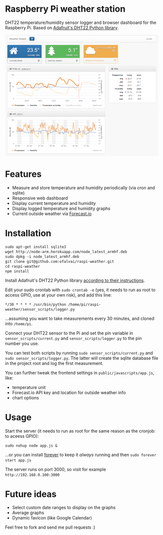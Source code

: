 # Raspberry Pi weather station

DHT22 temperature/humidity sensor logger and browser dashboard for the Raspberry Pi. Based on [Adafruit's DHT22 Python library](https://github.com/adafruit/Adafruit_Python_DHT).

![Screenshot](/public/images/screenshot.png?raw=true)

# Features

- Measure and store temperature and humidity periodically (via cron and sqlite)
- Responsive web dashboard
- Display current temperature and humidity
- Display logged temperature and humidity graphs
- Current outside weather via [Forecast.io](http://forecast.io)

# Installation

```
sudo apt-get install sqlite3
wget http://node-arm.herokuapp.com/node_latest_armhf.deb
sudo dpkg -i node_latest_armhf.deb
git clone git@github.com:ofalvai/raspi-weather.git
cd raspi-weather
npm install
```

Install Adafruit's DHT22 Python library [according to their instructions](https://github.com/adafruit/Adafruit_Python_DHT#adafruit-python-dht-sensor-library).

Edit your sudo crontab with `sudo crontab -e` (yes, it needs to run as root to access GPIO, use at your own risk), and add this line:

```
*/30 * * * * /usr/bin/python /home/pi/raspi-weather/sensor_scripts/logger.py
```

...assuming you want to take measurements every 30 minutes, and cloned into `/home/pi`.

Connect your DHT22 sensor to the Pi and set the pin variable in `sensor_scripts/current.py` and `sensor_scripts/logger.py` to the pin number you use.

You can test both scripts by running `sudo sensor_scripts/current.py` and `sudo sensor_scripts/logger.py`. The latter will create the sqlite database file in the project root and log the first measurement.

You can further tweak the frontend settings in `public/javascripts/app.js`, like:

- temperature unit
- Forecast.io API key and location for outside weather info
- chart options

# Usage

Start the server (it needs to run as root for the same reason as the cronjob: to aceess GPIO):

```
sudo nohup node app.js &
```

...or you can install [forever](https://github.com/foreverjs/forever) to keep it _always_ running and then `sudo forever start app.js`

The server runs on port 3000, so visit for example `http://192.168.0.100:3000`

# Future ideas

- Select custom date ranges to display on the graphs
- Average graphs
- Dynamic favicon (like Google Calendar)

Feel free to fork and send me pull requests :)